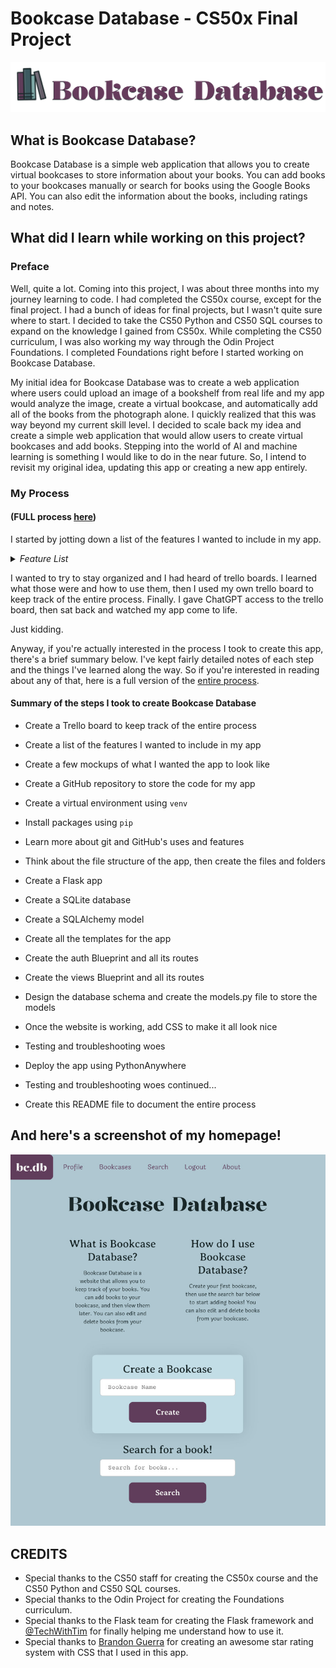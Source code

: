 # Bookcase Database - CS50x Final Project

<img src="website/static/images/bcdb-logo-full.png" alt="Bookcase Database logo" width="600" >

## What is Bookcase Database?
Bookcase Database is a simple web application that allows you to 
create virtual bookcases to store information about your books. 
You can add books to your bookcases manually or search for books
using the Google Books API. You can also edit the information about the
books, including ratings and notes.

## What did I learn while working on this project?

### Preface
Well, quite a lot. Coming into this project, I was about three months into
my journey learning to code. I had completed the CS50x course, except for the
final project. I had a bunch of ideas for final projects, but I wasn't quite sure where to start. I decided to take the CS50 Python and CS50 
SQL courses to expand on the knowledge I gained from CS50x. While completing the CS50 curriculum, I was also working my way through the Odin Project
Foundations. I completed Foundations right before I started working on 
Bookcase Database.

My initial idea for Bookcase Database was to create a web application where
users could upload an image of a bookshelf from real life and my app would 
analyze the image, create a virtual bookcase, and automatically add all of
the books from the photograph alone. I quickly realized that this was way beyond my
current skill level. I decided to scale back my idea and create a simple web
application that would allow users to create virtual bookcases and add books.
Stepping into the world of AI and machine learning is something I would like to
do in the near future. So, I intend to revisit my original idea, updating this
app or creating a new app entirely.

### My Process
#### (FULL process <a href="https://mypetlobster.github.io/bookcase-process/">here</a>)
<p>
I started by jotting down a list of the features I wanted to include in my
app. 
<details>
  <summary><i>Feature List</i></summary>
  <b><img src="design/images/feature-list.jpeg" alt="List of planned features" width="200" height="300"></b>
</details>
</p>

<p>
I wanted to try to stay organized and I had heard of trello boards. I learned
what those were and how to use them, then I used my own trello board to keep track of the entire process. Finally. I gave ChatGPT access to the trello board, then sat back and watched my app come to life.</p>
<p>
Just kidding.
</p>
<p>
Anyway, if you're actually interested in the process I took to create this app, there's a brief summary below. I've kept fairly 
detailed notes of each step and the things I've learned along the way. So if you're interested in reading about any of that, here is a full version of the <a href="https://mypetlobster.github.io/bookcase-process/">entire process</a>.

#### Summary of the steps I took to create Bookcase Database
- Create a Trello board to keep track of the entire process
- Create a list of the features I wanted to include in my app
- Create a few mockups of what I wanted the app to look like
- Create a GitHub repository to store the code for my app
- Create a virtual environment using `venv`
- Install packages using `pip`
- Learn more about git and GitHub's uses and features

- Think about the file structure of the app, then create the files and folders
- Create a Flask app
- Create a SQLite database
- Create a SQLAlchemy model
- Create all the templates for the app
- Create the auth Blueprint and all its routes
- Create the views Blueprint and all its routes
- Design the database schema and create the models.py file to store the models
- Once the website is working, add CSS to make it all look nice
- Testing and troubleshooting woes 

- Deploy the app using PythonAnywhere
- Testing and troubleshooting woes continued...
- Create this README file to document the entire process





## And here's a screenshot of my homepage! 

![](design/images/homepage.jpeg)


## CREDITS
- Special thanks to the CS50 staff for creating the CS50x course and the CS50 Python and CS50 SQL courses.
- Special thanks to the Odin Project for creating the Foundations curriculum.
- Special thanks to the Flask team for creating the Flask framework and <a href="https://www.youtube.com/@TechWithTim">@TechWithTim</a> for finally helping me
    understand how to use it.
- Special thanks to <a href="https://codepen.io/BrandonGuerra">Brandon Guerra</a> for creating an awesome star rating system 
  with CSS that I used in this app.